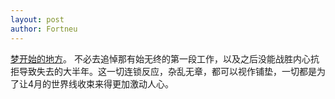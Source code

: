 ```yaml
---
layout: post
author: Fortneu
---
```


[梦开始的地方](https://github.com/deepmodeling/libri)。
不必去追悼那有始无终的第一段工作，以及之后没能战胜内心抗拒导致失去的大半年。这一切连锁反应，杂乱无章，都可以视作铺垫，一切都是为了让4月的世界线收束来得更加激动人心。

